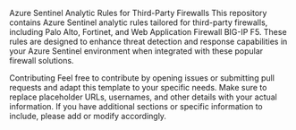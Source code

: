Azure Sentinel Analytic Rules for Third-Party Firewalls
This repository contains Azure Sentinel analytic rules tailored for third-party firewalls, including Palo Alto, Fortinet, and Web Application Firewall BIG-IP F5. These rules are designed to enhance threat detection and response capabilities in your Azure Sentinel environment when integrated with these popular firewall solutions.

Contributing Feel free to contribute by opening issues or submitting pull requests and adapt this template to your specific needs. Make sure to replace placeholder URLs, usernames, and other details with your actual information. If you have additional sections or specific information to include, please add or modify accordingly.
